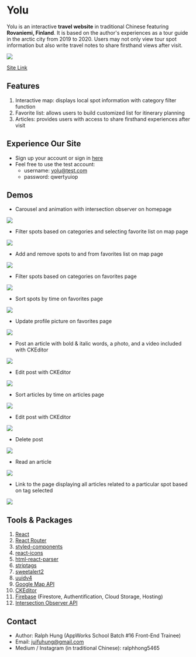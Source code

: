# Yolu

Yolu is an interactive **travel website** in traditional Chinese featuring **Rovaniemi, Finland**. It is based on the author's experiences as a tour guide in the arctic city from 2019 to 2020. Users may not only view tour spot information but also write travel notes to share firsthand views after visit.

![](https://img.onl/57ZqH)

[Site Link](https://yolu-4a398.web.app/)

## Features

1. Interactive map: displays local spot information with category filter function
2. Favorite list: allows users to build customized list for itinerary planning
3. Articles: provides users with access to share firsthand experiences after visit

## Experience Our Site

- Sign up your account or sign in [here](https://yolu-4a398.web.app/member)
- Feel free to use the test account:
  - username: yolu@test.com
  - password: qwertyuiop

## Demos

- Carousel and animation with intersection observer on homepage

![](https://doc-0o-4o-docs.googleusercontent.com/docs/securesc/vpcicv3g6kr1cjf36gvb134ulp031vv5/vh1c7au78u59iure7mgeo6iu9af6t2hc/1660642725000/10318039330111529760/01429024132185750589/1ljbWFILTAxLkwl-rpeIwkvSDbdg968YC?e=view&ax=AI9vYm6jLQxWHjeOT4voohs9cb0H-r4psKV6KDnRmR4l09WVb4MnnOr_F0KdSn43L5wlb2tpBNz237-h5G79dKIHTQWKL940JjLQlCX-dm-n1L7P9yyIjGHzIlmDQVhGEY_EC-T6lH5OSOazoI8Qaqnj60FHKP4iV5kYIcL2IV7weZ41HfCWSgg8fXX1sypnhgQElGSZSjIxGVjoS1QdlWFWutARvON0na1gtpXF0W5pfFDPYJluIHaTbbDMHLn0YKiUkkgWeZ51TlQBsscc9ovZXAySs6JVSgv08sw3fuxLjmSr3zuktGx84W1n9Deb_c7Y6zlk9P6yakCv0GRMUp8s1N03ucYsq4QlhFHahUmMIVO0cvOxyVtGC-1J_MnNHI7Is3e1vXtfKXRLW87zA4adJoQsiecr2SGecHEctmpxfPwKj6bYkPdT3PN1vauYUwhkgWk5v_Egna-QpxS6W4HxtZp6MN2CKRdpEqAy8h1NKbuTfcJF5qG-Ey9JGmx-a9fFqYqkAESXC3C6HnPFt_Ep0XSSQe5N9usUWdGJ8N_NbkBu1IY7nuxbhtyXV1Rfoqc-NC51L5Rktgxdb8LSvHnC3ygl_JfrtjD7SkZBvRdCW1_Sf5WtZ322az04_MS1oW3ePAjytg9bJJfvQoaMiNuP-vwkLNFeC0hlmWiWPo1D1SJjTMTrPvOUuvDDpS5tP2RkR6cFj0zwVRBQSY3M&uuid=bf8af912-3e47-4ee5-b5a7-64f488cbb1ba&authuser=0)

- Filter spots based on categories and selecting favorite list on map page

![](https://doc-0o-4o-docs.googleusercontent.com/docs/securesc/vpcicv3g6kr1cjf36gvb134ulp031vv5/sgktacaoor95r5bci8q1mj2ji6ih9mq0/1660642725000/10318039330111529760/01429024132185750589/1tcOttPfP-hl7oTzoy-1Lg79GhAJN5Muj?e=view&ax=AI9vYm4HeHFdArG6CEcHzJ_9rpB9Bp6gL0glDjLMI3fmBmpNXfTMp2dDPcP5rkJVViA2LIJFIF5qWqiX2FwUOSgJX_Qw3j6pA2l2ro2JmKiRburtf2sDM1h2wP9TqTGY2zQBRlk8Smst2cMqYu4gHXjn0FmPhMzChXHi7m2dX83FCAnwlfc-eobX_rDRU9MGS_TCrNlaaKLyFb3T1Lc5goIWP34nikSA2rE6Nsb3tMUmwoCxUWS24P6o7F6fCkVDOl83LEvB3PpsV3w3c3wq45LmeogOOANxzZlkcAhYci8UkXkYboa7hatKESTMyGkjjdQ7mvIKX2AvaDtUZ71vgdH26NEJDTq2dYvUSEz61kO87wRgVtl-JtqYQXVsBpdEm7VKcc0Avj7pC4KLKmvZ3na37UnGVv34u7uM1eP9c_vomXWByW-ezhKQLHYZ4Ri3f2-H6ntVtWHKTZFLSeJVvesGaURHh2D8zH_U3kd3zpiDulrEbXkBmfe5g9Co_ZGbbDF9YqQLgHiYIRLKOfKwrm7B1x2YsSG3pBUQfUcCgK7gqOXlTVTLe6yLHjUzfM1r82MwVezA6p5BcKbdlmIMPR1LmIvVYsFdwU2z8-erRasLYFQqQUqNRUfohKbdH_RH1rL6UBc_OhvvCTRa1VoULaDDbbXvdh27pOXgUuWHT2_UN6M-Sjw9l9YpwHqcBjizt8-_29mKn4cFchaJYqtR&uuid=001eef0e-551a-4292-aa3b-adc1c888865a&authuser=0)

- Add and remove spots to and from favorites list on map page

![](https://doc-0o-4o-docs.googleusercontent.com/docs/securesc/vpcicv3g6kr1cjf36gvb134ulp031vv5/73k10s2iv184t34d19rpqvpiupccnmtp/1660642800000/10318039330111529760/01429024132185750589/1fcAW8XYCgUMTlpJErh7pYbGaPYs9WmPi?e=view&ax=AI9vYm7Z_jowDFPw1HVGv2RoH6SGj5G_AHVFMl6ZclOJAYXMPKjSBnhWXWFoBaJq1AiBCqssZuRd7ftJTRdutetRM1F-D4MCuhxxkyyVw3H-sYPeNOlHC_HgAk07Ql-9N2hVzphSAJ-nJjuC3Gh_4SQRe6-TpMgVW9tkivDKRS1IueU5Ak-bCm6atQysYkgM7hYciGme0DpI3tBKeXdsBR3HXWyOvVmXI4LBnLb5iqWXjVznMpNfZlVOKL1f4XSkZvsv89mxVEcAqCcMbah3Ra_AGuxxeSXWyNo-l09eTA0FhkGbC9uc22acEtGi7QO1hWncaojMdMkDs7VkEUTxgeOtog1nKo3lfsUT50LqgEP-DOohY_s_Vh82Bzb-5po3a7rHFlme7BjrpXr_Ru1F9YJ5Qk1H8Gsqz4NFvt1WLsXVCupNRlbj4oSmPlAd8t4uMbJoSsahfO0oNEJAjqqsNaXVnns0eortpD7KtjGONnBJVwAwZyPT20vSP8PjF3xT2SeXLfX3c7o4rgJCBFSkp-Gpe8SjVQzuYiNCpmzf0PRiZFOEm1zPM_1Rg7sk7dv5cUJWvYUTR31848up1-TnD-oAcc3nRg0IzHLcfjbDl0j9X47eajX9eJyKT0w7GssfrXdL14s5_bBKS3as_x6H5yFsxjmCQJRX6BhYxdVLEq8SceLNOqA36ZCixCMYSXAWyNfZjQzPs4G3IWXQCes8&uuid=1b26a03f-9792-4863-97a4-320969182350&authuser=0)

- Filter spots based on categories on favorites page

![](https://doc-04-4o-docs.googleusercontent.com/docs/securesc/vpcicv3g6kr1cjf36gvb134ulp031vv5/girrcvit3sm3gqvmq07mk2dj57qsko5l/1660642800000/10318039330111529760/01429024132185750589/1Bs12HN3tWcLeV8OuEo74m406FJMQzT7G?e=view&ax=AI9vYm5IN4nppopWD9dmtPYkDBXCa5RDHFYImjExz7KUX88klNWcisFgomVtEnaLAw1LrIda3CdnnXUfzo3eo3hXspqx3aFMgLxMVS6XbA-o5nWmmdgjPDOi-sKTccMTtuRMhXEUwe7OztbVcny5h2GyXdv5cUyzzW9GMWWT6s3vopAGt13Bmvj0Lb3TMtoO23vmQGGGlGyJ6lYKW3mHVIOsE6jsPRcDZxCYUfkDKfo8HCW-Uv5W4H9vrqLDFJtIoEjsg-_7QimNOlKI4yYWgGP07zq2LtwWlpcD5jVlRMdjKLunyVQWt8jIl1ANnWf6I0F_uCGsFyNJFmSmsERi78r4u_JdaNZRbx6kxw1Oc__QL7ggd1RjBgQCtd41FsX2eczVq33TMv_XFBQFoFePjmLhhPvfaUu3Lk4lydoFgUzV4nA4RBOoOvV3i6vHfdrTHdMxSs5fBxM4i5DlPdqtJIg6A7kANbNI0qIpslESkkZvQJHsOrYtqCXfwrnMsv4xLyaYiCEMi7fMVJK7q0Jzyx9z6oP5VSCYHNAdLrnq5SsGeRZSDXoYdJVlBRUNy0jMUuBDa-VMAZ7aeWXkhA1uj6JqGjehAIz8MSXhZmoCGodmqJ8lT1GaAj25-u_BU5M4wrOURU4hfdUA2B4grM3uIDScSH3GJwqsGZVQqiAksqh7e9bASUzOPIa73KDlHTyR4VByKH1YeSDzAt8jdvAA&uuid=b63ae739-f702-4793-8704-982979e6c3b0&authuser=0)

- Sort spots by time on favorites page

![](https://doc-0o-4o-docs.googleusercontent.com/docs/securesc/vpcicv3g6kr1cjf36gvb134ulp031vv5/ue5urarjm8p2cv6vcqlc494amqvilo7i/1660642875000/10318039330111529760/01429024132185750589/14fGmF30-b7cO0RRFsfQIr0zydnEooeNX?e=view&ax=AI9vYm71J495hwjRWbri6W8DhVsZ3A1xlHRj7l1Wc94jkLrfrdxs1ve6x2oB9hJkH-IRgrIYWICh6WNSvLcLCoTlycRzQ-rvYx8Tyx2AYcK_G7CZpOArE6LkTsOpEqikra8qrXn8rFmJWAxg7A5aW9eKiPHS_wJh-xwBe9DtKXmcB7H85dPFXaROLx2Qbf0DmmLT7AKXcLYW8XbpaXUDDmZkrOIUyGS0jDZYEPbg0ax4oy4p9WTfHEV3N_VwckIsinQ5McxjAERf3eNoOWqoch2u4bS8KxLL69zj5Zr4Jfy2sQHUsTwT9c30BsNBy_i5S-BsgD1VjVXljopoh7UMNd7bkVw8q1npODBx2heY4RIEQLHkjoOqCaojk2ZymaLINWUHaeuVvTmQxqbh6LeGI4RApaH6JCP5502VZLkcApD31q93UJA3UkU-2gVQnRR5lw0zkeA48yaPi1Zl1LHQVdfObfPxqRfwhq9IFSJ18puYJpo6dOViXAm6cvQqdu8W1m9JqVe4OrSi9EP9hD2pdD7jemTQz2tOed02s8BwSrqWOSY6BU51I53oe83wMJifc7uQiEi_0Z9ifSjUoQAQnCcP3mNd7QRDBGmsrCh0ygLQY1K9B6LT79LQPftXImBEKUQTMtHv1cZppkyT66u72NHNGtreBlMl5b_YYbbi1ujA_jKfpw2NnfaQ0xyGG__CC1I8pTMScCRmH6h7B1ni&uuid=5b1a2566-791a-4bd9-994c-339bfbbc82db&authuser=0)

- Update profile picture on favorites page

![](https://doc-0o-4o-docs.googleusercontent.com/docs/securesc/vpcicv3g6kr1cjf36gvb134ulp031vv5/i1hdjr2vro24l4acl2c12uc6ds1ksj8f/1660642875000/10318039330111529760/01429024132185750589/1kk_5fmHlYrnlwvZg39P4EmtHCnaAnX45?e=view&ax=AI9vYm6a8AwnYrxQOYmucxB49j8dBCnjY5lCSX3miiQuVbCv9AlbqhuTIpnW09vM6BnOdVQEgCIUppYvAElr2UU0xj3OxYd2ebI70qD0JcMXDZJe2BsN7Xb-dDXd_dnbjSBdttwNW2e9fiz9Ql3ZYjWG-FSuK07_REIlZ1L-9k2S8UHgGjCEIkSX3a_45ADE_exGwnuDSKnN0Urf-WXNHUSIdAKxzWreLhQvhSpQ4_KZZKTjgYaFh9yJNDOMs3f3OXxhV-fTEajJjAgtOx7B5A6c9koyjO83FWnBvdLlNok5rOgI8Uq3v0uoSa7oaLKBJzMr_kwkty2MF_nQE1XQLtQpIuGRPhC9fX5fOZxsPo0-_dMvjxbmwEMTrx2B83cvYt8DD9N65OEl1KNMXTGW8bHXlCjXvPrI9KfB0tFdvnJKmQru8W98dzSZGdZXyETWMl-XgGojN_hIH5v3_bW2soSWWRmVGazwcam6L5Nis7TEURSEjE9CcrWr-UAWUY3WiyrSkC28lOaHmzssbGRc-Nz6WXTpBtH0BGC5wfRR9aw8vfAtUkFP6mlj8L3wCPbaKC3CWSsU8RNnFAfdhcoWU8R08OqRyEyZHC0HUU9Enr1nY-47BDs9f0hI_UXHCeEQ3jFfAIkgBTncqF3OWgu_Y6n1jfksGMOPoJhF8OnRRzh5fHLQd5FbhWcQNqVm-7Qhkx2hb-n-Qt7XxN1m186j&uuid=68826dfe-90cc-4402-8984-d7587694f2f3&authuser=0)

- Post an article with bold & italic words, a photo, and a video included with CKEditor

![](https://doc-0o-4o-docs.googleusercontent.com/docs/securesc/vpcicv3g6kr1cjf36gvb134ulp031vv5/jddgf7effg2mntj5f1v6ke4e10m9tcbj/1660642275000/10318039330111529760/01429024132185750589/1WVoRaBIF9HEVBmhigLu6qXxL8-TjBFm6?e=view&ax=AI9vYm6EzumLYR8y5Fg2Dl_NzhQoOBDk9UrZZJvuD8sHaiQ9Hu0RmrPC-7_qRPWciOQjvYSb-hIgpvan0nXos-lCnhhu8-utxKbU5vAt3EEJisaGu4v-kF-H52yRGWRVjb4NAO06bcZttmHaC1vkx3H5xMWvWiJNhty1NjLadDwGOH6yunCNQAl1xAIM-MN6NhJCQG4seVWdEg8Ug6d5TgxCTCAF5Ag1inWFKbuL9lTVmCLif4Z_vBXE7QpCeTN1B4-BtUOVZ5MSdwqFeSyl_IYAQczrLAG_MBouezJBzBMjS2tESiakYUCB5RujuuacyThOfFGrHGk7fmCgELgMSSIYUJxh1Wup_PH8ljGu77Tn8psXly7UPF6kv1OTFMbCMem5rFkJxuNGyVWUGo3sBEd7qNuvMLRkn_RENpcnmGFp-MMqXo6RSpSxZ4PAoS_J3h8cUO6qiWxgEYbORuWN4RhzkktHHrjMFfH5QHz9zLdxHOkhGJFDsnByX_B9UdnfHI4QKL_iiYRjmYrUA3V44Giy7_-Je8xalf9kDMlKoTwarPRbJ9aEU7y1ZpuwcZhYe9wvWIenjm9gvXZEwMg4ax0BHQqvBtufOotOCtUR61poY8bsgvzbo_CmgVWAgRFh93x7b8q-3KHWj3D0hqWm4zntdcP9oMeANOK3qcDh15lwhwV_AxBqIXzefPoWRQt87l7Ag0MX1uaPnPZu9bOG&uuid=e678bf2c-5408-4b1c-b1b7-466388dbe5ac&authuser=0V)

- Edit post with CKEditor

![](https://doc-08-4o-docs.googleusercontent.com/docs/securesc/vpcicv3g6kr1cjf36gvb134ulp031vv5/mk2et5gb6h7i959bduhj8hffo9iv1f4h/1660642275000/10318039330111529760/01429024132185750589/1wODrrxDdY79Mk2rs04qeZFsddlCWsepu?e=view&ax=AI9vYm7iafCu8IBtqt_6MCpuUU7Z0WI4ZysTdj-TKIAPHmiHAMo4WMSvoc4ytAqkBNTt00IOfQLN3l0gQeNEloUgHJShUkwlNmq-It3j_y9dUjrVSG4F-5xAhqn0ZOp3DfsqVCwYHSxnO1VgspR8NhdTHpLvP-uS5wp0KWo-u48hZmS43InTYB97od-a25JnrfoJI9doPbzNglwWTm3W_obXDH0ABHx3CuHCvlN5nYjiYZDiN6fJRnPZ5G7vE0u69bYPnvnIMnO2MZkqSNXlfVIPzXFkLEGG5BX8c5FTQfs0j2kBZTqoEOnwfEqijOwKtQbzaDadrr5Fu0ZeQtTEu7fbO_Wbu87FwaoU1ur8aZj31WRonxWEuCezq3aXV94eOH3H94j4EQK0QuRYsjWpJdF770XdYNPwUhCbwEHMPcCYKENeO-cSuaVNl7qk_NytdsfjVmtckERb9f-vqzfr8WfKpXLbXDntZttf5SkWoNKSz0kkwn16hOfPkQel0QGQU9EWoIQpukQOwLyxV9L2zHQTH2PADSS9zQWZ7Gm-xWRjaTfIsSK3Cv2DjJcjzryMdvR5ZWHKqyDQ_FAHsijRdIjNfLNDj1Ziz4PG9XNOGsBQhxSB11T8HeuQ24ntcZG4_ArLyVKRn85SJgxFAA2Ol6Df12a32l5xkN4UG4H9EwAaSSoa_qNTEbaHgYTGz2NaHhy5Fjg6lkgYK5Q5eeQt&uuid=1f61fbc8-192f-4530-bb83-d4a5499fa4ed&authuser=0)

- Sort articles by time on articles page

![](https://doc-04-4o-docs.googleusercontent.com/docs/securesc/vpcicv3g6kr1cjf36gvb134ulp031vv5/1e8ssokn9suaa4vvhjlp8v4tpl38rrse/1660642275000/10318039330111529760/01429024132185750589/1wKdUwyIP11lu2uGo3S8qy9hx8h3t6sUU?e=view&ax=AI9vYm4mjjITToulc4C9O0VKjWyVNTWoHGLxN2PVKSVuoMYCeVjh2CTQR0WNz2GzWPpfSftFRBXONsrdw6fLHkIoqzab3ATmqLa4KHICmcQNo8kPDxvoXpfjmxlD4NtwRlLWRrSSTD6fNvUXEgH5arcl_vht3a5vIfTJptqpgvi8xoXddeMuvBg8j831y-h7dEd5InwFKo_YdRAb0Xu2bSTuWXOSD3Ve1_uQggWtEOxCM2Sh2XCKi0enktuHs5N5939teKiYxt6K8ze_OUSktaJwna2u4A-E8-SdTosi0rgcCmRN5HUYd2jMAyT_13Yq5EKEEg0aUemox9UZHT1Q2nWAmJufLI12kBWx_0l7YesrIZspK9c-n8ndTDIu_UUWbJT2jNCgDnZvcRdvZbEolfhaNpTUKDeGPOuUJww9Ezw2SL53dBHrew4gKHjPIr1XReYmbVVnqFeelYJgSev1PTL4BsK-LkSmCtszpWcUWJkkuKyyx2lZtOwQdD8gPKy_ZQI4Djk3Sn6u9mEAqtFObAzNFzkXswrDCAXK4xETVQb18j13qpHMTzHTxGtasAQ7AIh_ozWQF8Fi6FqJhgtnRhgUPRN-QFIivloMS8wh5HM9KEyJaWd0aoGaTOhLMZ1CNp30iB_n3qFY35qC_9kTRWrM8-uwXp192CeXlGPKORphEN4IAqPa722s2T0ekvy-3ujSfarYyhaBl5v4lr3u&uuid=0cc7510a-666b-4caf-84d1-3f1e46bee437&authuser=0)

- Edit post with CKEditor

![](https://doc-0k-4o-docs.googleusercontent.com/docs/securesc/vpcicv3g6kr1cjf36gvb134ulp031vv5/0shq3dd46eokd5pi2ur0vkk7c8s8nvs3/1660642350000/10318039330111529760/01429024132185750589/10A4sRhE1hblmYxZzre-wAkYiZgRjBN1j?e=view&ax=AI9vYm7mYqCb9svf1K38SjiydQAeURkJfy1alUDc-omr3g_-slBsh4o5T1_C1eOX52yRsdfYfnU9sYwupSRTNOK4HcWBR6PiQEO1yy8Cvp5E49ZSJvoLIw_Tyn9K0TMhUdnJd9sKwbHhLOCY66WyHxAcGMGWaH9R0J0Q2VnVtXtJw3fzg8qN9ZA0NEHbDnEb6dGDboZBo3w1FnGXL8y6xooBXEMv1m61bFR6vgObl2wNop4NVNxj_izAivo7N2WEhziRQC9lBHEO1MvhoOR_xuX_hkciltglpd1KqRmYkmYq9epp1jNRwF65RJxQ7t90rRNPfRXxzIsjLeK8pA0H2m16cwL0C3QVyhKH6ajkH26SFX6BjRfhWWJvz2kXUaYJn_Fn-Kq__qXoCQHX8MFmndpcacl43Cmh0JHoQEkV12GmLV89oCEFFksu78OaSKIH7nPqJI-VJPDnt_V-GgmqX-nUFFddcUubjDZU_ti5kHUEXyYa5r_ITgRFWWx16tNas2iNu9usyypEx9pMu1crVr4l-oTtgwB-4_eOdzfICEGWPothutapflzf1vJkDCk-5HhzTYbAKK2AEt9ZHH97lP8sAgDVPI_mGGntTPxa4TiUn1WDnO6LoxZ0PfHSlmnWhd_qBUdO-CjQehjhq3OKwJQTRNe3QaJ7Icz9bS9VibKZn93eeRtTLHfB3cEC6qEPXBTHXOgfJFsJk2a81udX&uuid=7598be3c-e1b9-4f48-808f-247f53773826&authuser=0)

- Delete post

![](https://doc-0s-4o-docs.googleusercontent.com/docs/securesc/vpcicv3g6kr1cjf36gvb134ulp031vv5/jtf692tp09sgh1bv4gj8o4geednamd9p/1660642650000/10318039330111529760/01429024132185750589/1Cx2HD_WuGwWYUB_eE2glGTT2UCE7Hu3H?e=view&ax=AI9vYm6YXOi7bat3iPv0q5U4JmtHwyJROvppKDNFHgXmnDEfOCWQcRzQuEWjv87Mwme-NXKd-gr6NNY6FVlDeavZ_BwDpKC1vB3BTXewAL1Ydn1XKppPhGQ6E1fZ9Yzrjm7fXFWqRdz_vO23VohDMciBpi7vH5EFhGjpGaEyl5omzP6H-rcVfdM0CkZ-Z_U9QkEQUXFq7TKCerZtM2iCRFvnuago2r8fkInCHt3wYNfMAtmBnejsVAGrf-5HTX-nPtejkDf-zBHgzQ-jFTPCHfrIR2IDY4oBg5ZN8AOZYuZRPYrTj0JsD0uAQP1fqBL8T1wTqOVGsqtfqq_7UpQp9KMNCrVD53Hiyn3Pt6N_cmWrG7TZlMvzLN8FteQjmkLIeMimDbrxMlLt8G5Ih0fuK8vO80XYs5V-GxoY6reeNEgMxGggrQimQmlbaBOUGuepfJlXr4C0RpjRtkI95Jess3pdsJWyG4jx5NmUPNhJByMWve61jOU_12zht80xFiAAhr0I1ntOgUJv80eFbrKEq3DCqnzIh2gWsOsU-MhN_CIOLB-o4e2qh_AcrChw0t_EVZnK08sL880_l_QRdgXS33zx96FA_hwO2yvn8OuoCtf2X3_-IiydL3R4a7GAFHR44wxIVaxyxozpNDm9Cl5weSN30boQM7Cp1PW0CpKvUiyAYDCZA7BuIPxayw3mLK1j8Kp4NFp_0hII3d8ky_Mo&uuid=48543b12-d86f-450b-8ed5-e5973c22f904&authuser=0)

- Read an article

![](https://doc-0o-4o-docs.googleusercontent.com/docs/securesc/vpcicv3g6kr1cjf36gvb134ulp031vv5/3qj0shdqcb5lutl5oqrmmlf39052aj4h/1660642350000/10318039330111529760/01429024132185750589/11pPIeNr1B_TMnAF69Nx0nCTxPZzFBp2W?e=view&ax=AI9vYm7ZPPbBvXr-ZOalP9n2BVqxjnkAcKqcXmLHjyL0vKTZ90XqcANSusNFzGf0nwqhS9rjtaJEIYzpKc4gFPRiYNs3_bkybpXexL4pvX-3GADzLeAPTaFP5tR58MyyibGUDBnxA4d0uLO2IV0xiJ0lUeSiCma35n_yudpAnhkjVP4BzcaDS-snEIwgXTkxBn9UvImLFxgEURm6ThfzOCgql6lSLyAdDV-FckW2D_6OWp6awSoH-If3nfAveC1d0J3S6C7RXsNCWUYumucNuEzG_PtUIS5codFH9QMOrVFgsoOZWJjj4NdKpoCAiap-icaVlDZfJuZec6rp5f_6lt4cUar6E406boVyis_L-JZ-bhtN3AMosAqikiBrUuZCaQDO6UNJBMqzhtx9FiY8AEnfoFpxh5QxFhj4wI7eSWWHHXRHNNVCe1uUHGtQbjJ5Ed_ISxurfwi_pJ8i2eBGdqWoMKt4NrUSGYoNbfS55FlWK9hMRQG2MpV7s7eQM_LlXrGUcaDXvSSYB6ttQAft-9btPvpZ-_4qCXQt80i3Txhddmoiw9W_sASiXM_45gLnfSpi1Wly0cWLI--q0O1sf_zXcw1GpEHaXZc3EqExqQmKMk9qrKaJsAZgmWv3sXdkH5W4oMb-J4PEz5mx3r6We5iQ6g_WoPlxzD7xlvnhLcFHC57KQR27epjhidFZN02KQ23cQH6AOK7PeafAJWzJ&uuid=937edc3d-5056-4aba-a395-e81288d9bfc2&authuser=0)

- Link to the page displaying all articles related to a particular spot based on tag selected

![](https://doc-10-4o-docs.googleusercontent.com/docs/securesc/vpcicv3g6kr1cjf36gvb134ulp031vv5/s25rvj4peveubpcqkio167vgaslc98ka/1660642425000/10318039330111529760/01429024132185750589/1a20uhQnUOBTPZ6I_A2io9L9aXsXkmUBp?e=view&ax=AI9vYm5_1rIJee6oKfNII0sAP17-p4Cw8VLrthOvDi2oqMnyicqB1zNtWjKUfHO9TQ1BRalcBkaJFz8g98R0g0AwNj-mUQexFzswlel2FRFYiBRRrrW9RuHrsuLR_qUbWpSoLJXPvdk_XQVSay8ngVHjk5v19NXysjo5AErkV4QoBQHuPnWv_0OYE4_yQ-2HCSTcHysf75DipiulEsiGk90FdwzdygsKN-Rnrd6srvFXCMJ0lWwrx_LNaTpwogLXuPYbKLayo_I984MybM4pdBUiVQStglBTsxxVNwQpQqzBIX8sQzj4ZS-bsce2DuerwBZTjWRe5SnmUVpijKKkqtjQj1a6sjwqigIZ5A_8Ui6H2g_3jKx82y-H1S0w4m5g_rRmVckO9J3VCGWBhMo9Bkbo7eM-4nQ8sfiG0zDWx6OH1Sz4ThtFLMDWVvMrNRm3PAT5eXZc27Btn9_Kj50WM2Fj3HV5uL-nVbbuJSF13K1jnWkz7npY9p7qdpaBeGKbcJ8cqrfWqhCR8F-pj-tMaJhmEO5W5MA-dxhd-3Ru1_dcd44j7QTyMFSI6ZmZoitw5qidjzX80mebVyWqEB0yfj5nl-DUsjXlXphJMkOpT0CVMnUPKrz5038ZVFqHMhDBis-Z52KlFS8SoJM0poJVxZIsLIxRlR-cIPP9HRCrb1sf_ABHnSFLKBgVAznotVvBk2buKtCu7kerMtvvfdm3&uuid=a05bdc37-c80d-4e75-9ac6-43f07ebd781d&authuser=0)

## Tools & Packages

1. [React](https://reactjs.org/)
1. [React Router](https://reactrouter.com/)
1. [styled-components](https://styled-components.com/)
1. [react-icons](https://www.npmjs.com/package/react-icons)
1. [html-react-parser](https://www.npmjs.com/package/html-react-parser)
1. [striptags](https://www.npmjs.com/package/striptags)
1. [sweetalert2](https://sweetalert2.github.io/)
1. [uuidv4](https://www.npmjs.com/package/uuidv4)
1. [Google Map API](https://developers.google.com/maps)
1. [CKEditor](https://ckeditor.com/)
1. [Firebase](https://firebase.google.com/) (Firestore, Authentification, Cloud Storage, Hosting)
1. [Intersection Observer API](https://developer.mozilla.org/en-US/docs/Web/API/Intersection_Observer_API)

## Contact

- Author: Ralph Hung (AppWorks School Batch #16 Front-End Trainee)
- Email: juifuhung@gmail.com
- Medium / Instagram (in traditional Chinese): ralphhong5465
